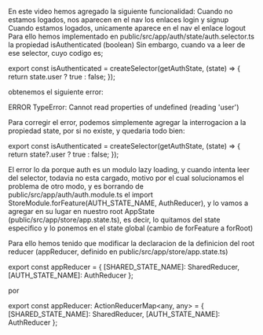 En este video hemos agregado la siguiente funcionalidad:
Cuando no estamos logados, nos aparecen en el nav los enlaces login y signup
Cuando estamos logados, unicamente aparece en el nav el enlace logout
Para ello hemos implementado en public/src/app/auth/state/auth.selector.ts la propiedad isAuthenticated (boolean)
Sin embargo, cuando va a leer de ese selector, cuyo codigo es;

export const isAuthenticated = createSelector(getAuthState, (state) => {
  return state.user ? true : false;
});

obtenemos el siguiente error:

ERROR TypeError: Cannot read properties of undefined (reading 'user')

Para corregir el error, podemos simplemente agregar la interrogacion a la propiedad state, por si no existe, y quedaria todo bien:

export const isAuthenticated = createSelector(getAuthState, (state) => {
  return state?.user ? true : false;
});

El error lo da porque auth es un modulo lazy loading, y cuando intenta leer del selector, todavia no esta cargado, motivo por el cual 
solucionamos el problema de otro modo, y es borrando de public/src/app/auth/auth.module.ts  el import StoreModule.forFeature(AUTH_STATE_NAME, AuthReducer),
y lo vamos a agregar en su lugar en nuestro root AppState (public/src/app/store/app.state.ts), es decir, lo quitamos del state especifico y lo ponemos en 
el state global (cambio de forFeature a forRoot)

Para ello hemos tenido que modificar la declaracion de la definicion del root reducer (appReducer, definido en public/src/app/store/app.state.ts)

export const appReducer = {
  [SHARED_STATE_NAME]: SharedReducer,
  [AUTH_STATE_NAME]: AuthReducer
};

por


export const appReducer: ActionReducerMap<any, any> = {
  [SHARED_STATE_NAME]: SharedReducer,
  [AUTH_STATE_NAME]: AuthReducer
};